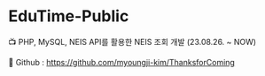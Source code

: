 # EduTime-Public
📺 PHP, MySQL, NEIS API를 활용한 NEIS 조회 개발 (23.08.26. ~ NOW)

📓 Github : https://github.com/myoungji-kim/ThanksforComing

